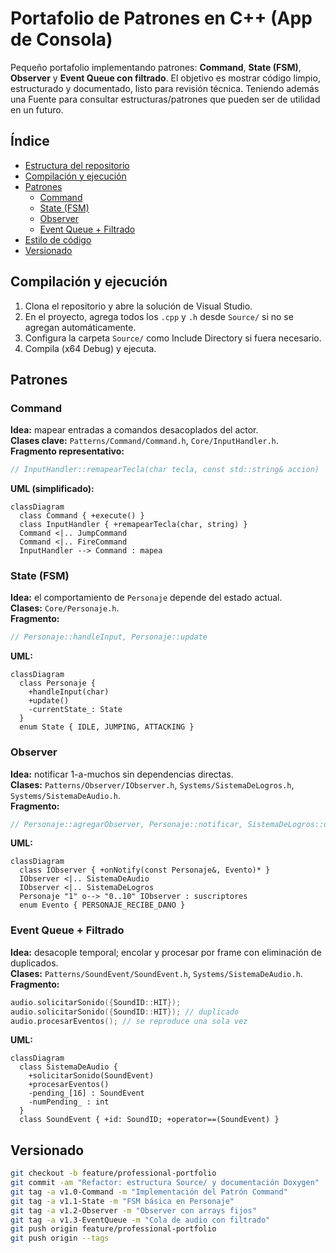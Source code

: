 # Portafolio de Patrones en C++ (App de Consola)

Pequeño portafolio implementando patrones: **Command**, **State (FSM)**, **Observer** y **Event Queue con filtrado**. El objetivo es mostrar código limpio, estructurado y documentado, listo para revisión técnica.
Teniendo además una Fuente para consultar estructuras/patrones que pueden ser de utilidad en un futuro.

## Índice
- [Estructura del repositorio](#estructura-del-repositorio)
- [Compilación y ejecución](#compilación-y-ejecución)
- [Patrones](#patrones)
  - [Command](#command)
  - [State (FSM)](#state-fsm)
  - [Observer](#observer)
  - [Event Queue + Filtrado](#event-queue--filtrado)
- [Estilo de código](#estilo-de-código)
- [Versionado](#versionado)

## Compilación y ejecución
1. Clona el repositorio y abre la solución de Visual Studio.
2. En el proyecto, agrega todos los `.cpp` y `.h` desde `Source/` si no se agregan automáticamente.
3. Configura la carpeta `Source/` como Include Directory si fuera necesario.
4. Compila (x64 Debug) y ejecuta.

## Patrones

### Command
**Idea:** mapear entradas a comandos desacoplados del actor.  
**Clases clave:** `Patterns/Command/Command.h`, `Core/InputHandler.h`.  
**Fragmento representativo:**
```cpp
// InputHandler::remapearTecla(char tecla, const std::string& accion)
```
**UML (simplificado):**
```mermaid
classDiagram
  class Command { +execute() }
  class InputHandler { +remapearTecla(char, string) }
  Command <|.. JumpCommand
  Command <|.. FireCommand
  InputHandler --> Command : mapea
```

### State (FSM)
**Idea:** el comportamiento de `Personaje` depende del estado actual.  
**Clases:** `Core/Personaje.h`.  
**Fragmento:**
```cpp
// Personaje::handleInput, Personaje::update
```
**UML:**
```mermaid
classDiagram
  class Personaje {
    +handleInput(char)
    +update()
    -currentState_: State
  }
  enum State { IDLE, JUMPING, ATTACKING }
```

### Observer
**Idea:** notificar 1-a-muchos sin dependencias directas.  
**Clases:** `Patterns/Observer/IObserver.h`, `Systems/SistemaDeLogros.h`, `Systems/SistemaDeAudio.h`.  
**Fragmento:**
```cpp
// Personaje::agregarObserver, Personaje::notificar, SistemaDeLogros::onNotify
```
**UML:**
```mermaid
classDiagram
  class IObserver { +onNotify(const Personaje&, Evento)* }
  IObserver <|.. SistemaDeAudio
  IObserver <|.. SistemaDeLogros
  Personaje "1" o--> "0..10" IObserver : suscriptores
  enum Evento { PERSONAJE_RECIBE_DANO }
```

### Event Queue + Filtrado
**Idea:** desacople temporal; encolar y procesar por frame con eliminación de duplicados.  
**Clases:** `Patterns/SoundEvent/SoundEvent.h`, `Systems/SistemaDeAudio.h`.  
**Fragmento:**
```cpp
audio.solicitarSonido({SoundID::HIT});
audio.solicitarSonido({SoundID::HIT}); // duplicado
audio.procesarEventos(); // se reproduce una sola vez
```
**UML:**
```mermaid
classDiagram
  class SistemaDeAudio {
    +solicitarSonido(SoundEvent)
    +procesarEventos()
    -pending_[16] : SoundEvent
    -numPending_ : int
  }
  class SoundEvent { +id: SoundID; +operator==(SoundEvent) }
```

## Versionado
```bash
git checkout -b feature/professional-portfolio
git commit -am "Refactor: estructura Source/ y documentación Doxygen"
git tag -a v1.0-Command -m "Implementación del Patrón Command"
git tag -a v1.1-State -m "FSM básica en Personaje"
git tag -a v1.2-Observer -m "Observer con arrays fijos"
git tag -a v1.3-EventQueue -m "Cola de audio con filtrado"
git push origin feature/professional-portfolio
git push origin --tags
```
